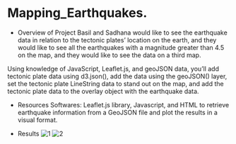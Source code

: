 # Mapping_Earthquakes.

* Overview of Project
Basil and Sadhana would like to see the earthquake data in relation to the tectonic plates’ location on the earth, and they would like to see all the earthquakes with a magnitude greater than 4.5 on the map, and they would like to see the data on a third map.

Using knowledge of JavaScript, Leaflet.js, and geoJSON data, you’ll add tectonic plate data using d3.json(), add the data using the geoJSON() layer, set the tectonic plate LineString data to stand out on the map, and add the tectonic plate data to the overlay object with the earthquake data.

* Resources
Softwares: Leaflet.js library, Javascript, and HTML to retrieve earthquake information from a GeoJSON file and plot the results in a visual format.

* Results
![1](https://user-images.githubusercontent.com/102489511/182976043-d6370b9a-b1dd-4b9d-bfc6-89f68d2edf70.png)
![2](https://user-images.githubusercontent.com/102489511/182976056-1449b266-4e0d-4dd8-a530-b7535689a50b.png)

